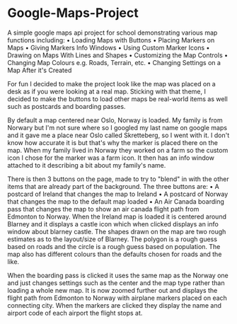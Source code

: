 # Google-Maps-Project
A simple google maps api project for school demonstrating various map functions including:
  • Loading Maps with Buttons
  • Placing Markers on Maps
  • Giving Markers Info Windows
  • Using Custom Marker Icons
  • Drawing on Maps With Lines and Shapes
  • Customizing the Map Controls
  • Changing Map Colours e.g. Roads, Terrain, etc.
  • Changing Settings on a Map After it's Created

For fun I decided to make the project look like the map was placed on a desk as if you were looking at a real map. Sticking with that theme, I decided to make the buttons to load other maps be real-world items as well such as postcards and boarding passes.

By default a map centered near Oslo, Norway is loaded. My family is from Norwary but I'm not sure where so I googled my last name on google maps and it gave me a place near Oslo called Skretteberg, so I went with it. I don't know how accurate it is but that's why the marker is placed there on the map. When my family lived in Norway they worked on a farm so the custom icon I chose for the marker was a farm icon. It then has an info window attached to it describing a bit about my family's name. 

There is then 3 buttons on the page, made to try to "blend" in with the other items that are already part of the background. The three buttons are:
  • A postcard of Ireland that changes the map to Ireland
  • A postcard of Norway that changes the map to the default map loaded
  • An Air Canada boarding pass that changes the map to show an air canada flight path from Edmonton to Norway.
When the Ireland map is loaded it is centered around Blarney and it displays a castle icon which when clicked displays an info window about blarney castle. The shapes drawn on the map are two rough estimates as to the layout/size of Blarney. The polygon is a rough guess based on roads and the circle is a rough guess based on population. The map also has different colours than the defaults chosen for roads and the like.

When the boarding pass is clicked it uses the same map as the Norway one and just changes settings such as the center and the map type rather than loading a whole new map. It is now zoomed further out and displays the flight path from Edmonton to Norway with airplane markers placed on each connecting city. When the markers are clicked they display the name and airport code of each airport the flight stops at.
